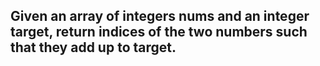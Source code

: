 ## Given an array of integers nums and an integer target, return indices of the two numbers such that they add up to target.
